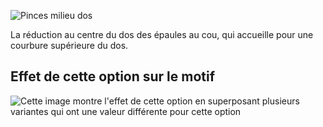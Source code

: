 ![Pinces milieu dos](centerbackdart.svg)

La réduction au centre du dos des épaules au cou, qui accueille pour une courbure supérieure du dos.

## Effet de cette option sur le motif

![Cette image montre l'effet de cette option en superposant plusieurs variantes qui ont une valeur différente pour cette option](jaeger_centerbackdart_sample.svg "Effet de cette option sur le motif")
